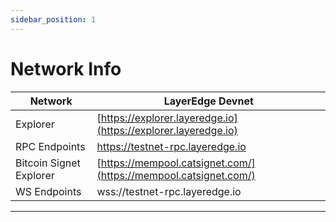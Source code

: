 ```yaml
---
sidebar_position: 1
---
```


# Network Info

| Network | LayerEdge Devnet |
|----------|-----|
| Explorer | [https://explorer.layeredge.io](https://explorer.layeredge.io) |
| RPC Endpoints | https://testnet-rpc.layeredge.io |
| Bitcoin Signet Explorer | [https://mempool.catsignet.com/](https://mempool.catsignet.com/) |
| WS Endpoints | wss://testnet-rpc.layeredge.io |

---